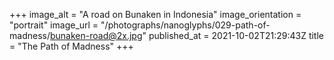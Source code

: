 +++
image_alt = "A road on Bunaken in Indonesia"
image_orientation = "portrait"
image_url = "/photographs/nanoglyphs/029-path-of-madness/bunaken-road@2x.jpg"
published_at = 2021-10-02T21:29:43Z
title = "The Path of Madness"
+++

